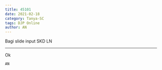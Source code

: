 ```yaml
---
title: 45101
date: 2021-02-18
category: Tanya-SC
tags: DJP Online
author: AN
---
```


Bagi slide input SKD LN

---

Ok

`AN`
